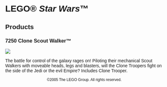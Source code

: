 <div style="font-family: Helvetica, sans-serif;">
<h1>LEGO® <i>Star Wars</i>™</h1>
<h2>Products</h2>
<h3 style="font-weight: bold;">
<span class="product_number">7250</span>
<span class="title">Clone Scout Walker™</span>
</h3>
<img src="https://www.lego.com/cdn/product-assets/product.img.pri/7250_prod.jpg" type="image/jpeg">
<p class="description">The battle for control of the galaxy rages on! Piloting their mechanical Scout Walkers with moveable heads, legs and blasters, will the Clone Troopers fight on the side of the Jedi or the evil Empire? Includes Clone Trooper.</p>
<p class="footer" style="font-size: 12px; text-align: center;">©2005 The LEGO Group. All rights reserved.</p>
</div>
